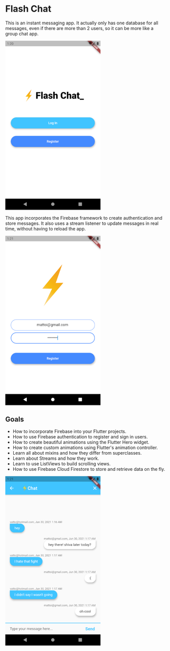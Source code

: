 # Flash Chat

This is an instant messaging app. It actually only has one database for all messages, even if there are more than 2 users, so it can be more like a group chat app.

<img src="/resources/flashchat_1.png" alt="Flash Chat Screenshot 1" width="300"/>

This app incorporates the Firebase framework to create authentication and store messages. It also uses a stream listener to update messages in real time, without having to reload the app.

<img src="/resources/flashchat_2.png" alt="Flash Chat Screenshot 2" width="300"/>

## Goals

- How to incorporate Firebase into your Flutter projects.
- How to use Firebase authentication to register and sign in users.
- How to create beautiful animations using the Flutter Hero widget.
- How to create custom animations using Flutter's animation controller. 
- Learn all about mixins and how they differ from superclasses.
- Learn about Streams and how they work.
- Learn to use ListViews to build scrolling views.
- How to use Firebase Cloud Firestore to store and retrieve data on the fly.

<img src="/resources/flashchat_3.png" alt="Flash Chat Screenshot 3" width="300"/>
